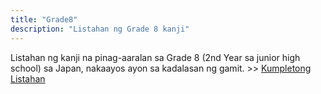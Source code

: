 ```yaml
---
title: "Grade8"
description: "Listahan ng Grade 8 kanji"
---
```

Listahan ng kanji na pinag-aaralan sa Grade 8 (2nd Year sa junior high school) sa Japan, nakaayos ayon sa kadalasan ng gamit. >> [Kumpletong Listahan](../)